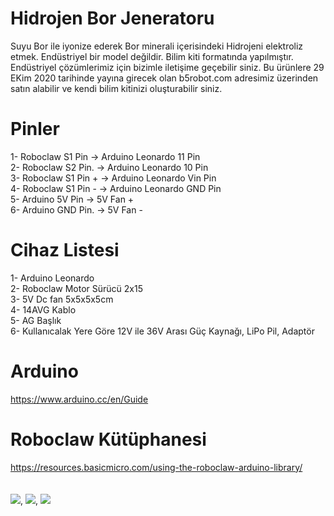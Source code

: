 # Hidrojen Bor Jeneratoru
 Suyu Bor ile iyonize ederek Bor minerali içerisindeki Hidrojeni elektroliz etmek. Endüstriyel bir model değildir. Bilim kiti formatında yapılmıştır. Endüstriyel çözümlerimiz için bizimle iletişime geçebilir siniz. Bu ürünlere 29 EKim 2020 tarihinde yayına girecek olan b5robot.com adresimiz üzerinden satın alabilir ve kendi bilim kitinizi oluşturabilir siniz.
 
# Pinler
 1- Roboclaw S1 Pin    -> Arduino Leonardo 11 Pin
 <br/>
 2- Roboclaw S2 Pin.   -> Arduino Leonardo 10 Pin
 <br/>
 3- Roboclaw S1 Pin +  -> Arduino Leonardo Vin Pin
 <br/>
 4- Roboclaw S1 Pin -  -> Arduino Leonardo GND Pin
 <br/>
 5- Arduino 5V Pin     -> 5V Fan +
 <br/>
 6- Arduino GND Pin.   -> 5V Fan -
 
 # Cihaz Listesi
  1- Arduino Leonardo
  <br/>
  2- Roboclaw Motor Sürücü 2x15
  <br/>
  3- 5V Dc fan 5x5x5x5cm 
  <br/>
  4- 14AVG Kablo
  <br/>
  5- AG Başlık
  <br/>
  6- Kullanıcalak Yere Göre 12V ile 36V Arası Güç Kaynağı, LiPo Pil, Adaptör
  
  # Arduino
  https://www.arduino.cc/en/Guide
  
  # Roboclaw Kütüphanesi
  https://resources.basicmicro.com/using-the-roboclaw-arduino-library/
  <br/>
  <br/>
  <br/>
  <img src="https://i.hizliresim.com/SxxCoN.jpg">,
  <img src="https://i.hizliresim.com/Zvg9LO.jpg">,
  <img src="https://i.hizliresim.com/3yRvjM.jpg">

